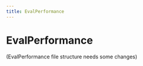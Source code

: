 ```yaml
---
title: EvalPerformance
---
```


EvalPerformance
===============

(EvalPerformance file structure needs some changes)